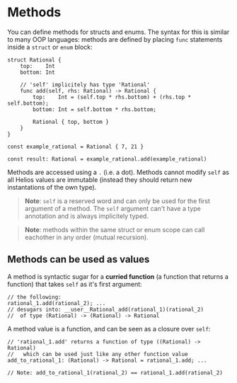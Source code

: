 # Methods

You can define methods for structs and enums. The syntax for this is similar to many OOP languages: methods are defined by placing `func` statements inside a `struct` or `enum` block:

```helios
struct Rational {
    top:    Int
    bottom: Int

    // 'self' implicitely has type 'Rational'
    func add(self, rhs: Rational) -> Rational {
        top:    Int = (self.top * rhs.bottom) + (rhs.top * self.bottom);
        bottom: Int = self.bottom * rhs.bottom;

        Rational { top, bottom }
    }
}

const example_rational = Rational { 7, 21 }

const result: Rational = example_rational.add(example_rational)
```

Methods are accessed using a `.` (i.e. a dot). Methods cannot modify `self` as all Helios values are immutable (instead they should return new instantations of the own type).

> **Note**: `self` is a reserved word and can only be used for the first argument of a method. The `self` argument can't have a type annotation and is always implicitely typed.

> **Note**: methods within the same struct or enum scope can call eachother in any order (mutual recursion).

## Methods can be used as values
A method is syntactic sugar for a **curried function** (a function that returns a function) that takes `self` as it's first argument:

```helios
// the following:
rational_1.add(rational_2); ...
// desugars into: __user__Rational_add(rational_1)(rational_2)
//  of type (Rational) -> (Rational) -> Rational
```

A method value is a function, and can be seen as a closure over `self`:
```helios
// 'rational_1.add' returns a function of type ((Rational) -> Rational) 
//   which can be used just like any other function value
add_to_rational_1: (Rational) -> Rational = rational_1.add; ...

// Note: add_to_rational_1(rational_2) == rational_1.add(rational_2)
```